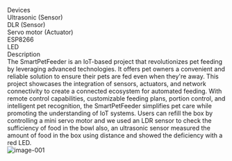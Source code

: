 Devices <br>
Ultrasonic  (Sensor) <br>
DLR (Sensor)<br>
Servo motor  (Actuator)<br>
ESP8266<br>
LED<br>
Description<br>
The SmartPetFeeder is an IoT-based project that revolutionizes pet feeding by leveraging advanced technologies. It offers pet owners a convenient and reliable solution to ensure their pets are fed even when they're away. This project showcases the integration of sensors, actuators, and network connectivity to create a connected ecosystem for automated feeding. With remote control capabilities, customizable feeding plans, portion control, and intelligent pet recognition, the SmartPetFeeder simplifies pet care while promoting the understanding of IoT systems.
Users can refill the box by controlling a mini servo motor and we used an LDR sensor to check the sufficiency of food in the bowl also, an ultrasonic sensor measured the amount of food in the box using distance and showed the deficiency with a red LED.<br>
![image-001](https://github.com/saraRoshanZamir/IoT-projects/assets/94761546/925cc992-15f3-4091-b959-3c5e862657bc)
